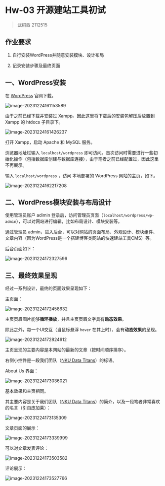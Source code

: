 # Hw-03 开源建站工具初试

> 武桐西 2112515

## 作业要求

1. 自行安装WordPress并随意安装模块、设计布局

2. 记录安装步骤及最终页面

## 一、WordPress安装

在 [WordPress](https://cn.wordpress.org/) 官网下载。

![image-20231224161153589](README.assets/image-20231224161153589.png)

由于之前已经下载并安装过 Xampp。因此这里将下载后的安装包解压后放置到 Xampp 的 htdocs 子目录下。

![image-20231224161426237](README.assets/image-20231224161426237.png)

打开 Xampp，启动 Apache 和 MySQL 服务。

浏览器地址栏输入 `localhost/wordpress` 即可访问。首次访问时需要进行一些初始化操作（包括数据库创建与数据库连接），由于笔者之前已经配置过，因此这里不再展示。

输入 `localhost/wordpress` ，访问 本地部署的 WordPress 网站的主页，如下。

![image-20231224162217208](README.assets/image-20231224162217208.png)

## 二、WordPress模块安装与布局设计

使用管理员账户 adimin 登录后，访问管理员页面（`localhost/wordpress/wp-admin`），可以对网站进行编辑，比如布局设计、模块安装等。

通过管理员 admin，进入后台，可以对网站的页面布局、外观设计、模块组件、文章内容（因为WordPress是一个搭建博客类网站的快速建站工具CMS）等。

后台页面如下：

![image-20231224172327596](README.assets/image-20231224172327596.png)

## 三、最终效果呈现

经过一系列设计，最终的页面效果呈现如下：

主页面：

![image-20231224172458632](README.assets/image-20231224172458632.png)

主页页眉图片能够**循环播放**，并且主页页眉文字具有**动态效果**。

除此之外，每一个UI交互（当鼠标悬浮 `hover` 在其上时），会有**动态效果**的呈现。

![image-20231224172824612](README.assets/image-20231224172824612.png)

主页呈现的主要内容是本网站的最新的文章（按时间顺序排序）。

右侧小控件是一段我们团队（[NKU Data Titans](https://github.com/NKU-Data-Titans)）的标语。

About Us 界面：

![image-20231224173036021](README.assets/image-20231224173036021.png)

基本效果和主页相同。

其主要内容是关于我们团队（[NKU Data Titans](https://github.com/NKU-Data-Titans)）的简介，以及一段笔者非常喜欢的名言（引自庞加莱）：

![image-20231224173135309](README.assets/image-20231224173135309.png)

文章页面的展示：

![image-20231224173339999](README.assets/image-20231224173339999.png)

可以对文章发表评论：

![image-20231224173503582](README.assets/image-20231224173503582.png)

评论展示：

![image-20231224173527766](README.assets/image-20231224173527766.png)
